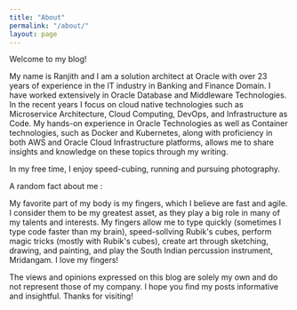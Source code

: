 ```yaml
---
title: "About"
permalink: "/about/"
layout: page
---
```


Welcome to my blog!

My name is Ranjith and I am a solution architect at Oracle with over 23 years of experience in the IT industry in Banking and Finance Domain. I have worked extensively in Oracle Database and Middleware Technologies. In the recent years I focus on cloud native technologies such as Microservice Architecture, Cloud Computing, DevOps, and Infrastructure as Code. My hands-on experience in Oracle Technologies as well as Container technologies, such as Docker and Kubernetes, along with proficiency in both AWS and Oracle Cloud Infrastructure platforms, allows me to share insights and knowledge on these topics through my writing.

In my free time, I enjoy speed-cubing, running and pursuing photography. 

A random fact about me :

My favorite part of my body is my fingers, which I believe are fast and agile. I consider them to be my greatest asset, as they play a big role in many of my talents and interests. My fingers allow me to type quickly (sometimes I type code faster than my brain), speed-sollving Rubik's cubes, perform magic tricks (mostly with Rubik's cubes), create art through sketching, drawing, and painting, and play the South Indian percussion instrument, Mridangam. I love my fingers!


The views and opinions expressed on this blog are solely my own and do not represent those of my company. I hope you find my posts informative and insightful. Thanks for visiting!
